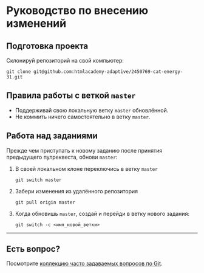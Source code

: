 # Руководство по внесению изменений

## Подготовка проекта

Склонируй репозиторий на свой компьютер:

```shell
git clone git@github.com:htmlacademy-adaptive/2450769-cat-energy-31.git
```

## Правила работы с веткой `master`

* Поддерживай свою локальную ветку `master` обновлённой.
* Не коммить ничего самостоятельно в ветку `master`.

## Работа над заданиями

Прежде чем приступать к новому заданию после принятия предыдущего пулреквеста, обнови `master`:

1. В своей локальном клоне переключись в ветку `master`

	```shell
	git switch master
	```

2. Забери изменения из удалённого репозитория

	```shell
	git pull origin master
	```

3. Когда обновишь `master`, создай и перейди в ветку нового задания:

	```shell
	git switch -с <имя_новой_ветки>
	```

---

## Есть вопрос?

Посмотрите [коллекцию часто задаваемых вопросов по Git](http://firstaidgit.ru).
